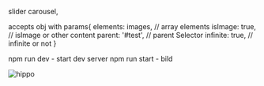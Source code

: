 
slider carousel,

accepts obj with params{
elements: images,  // array elements
isImage: true,    // isImage or other content
parent: '#test', // parent Selector
infinite: true, // infinite or not
}

npm run dev - start dev server
npm run start - bild


![hippo](https://s8.gifyu.com/images/ezgif.com-crop4686abe735e37961.gif)
